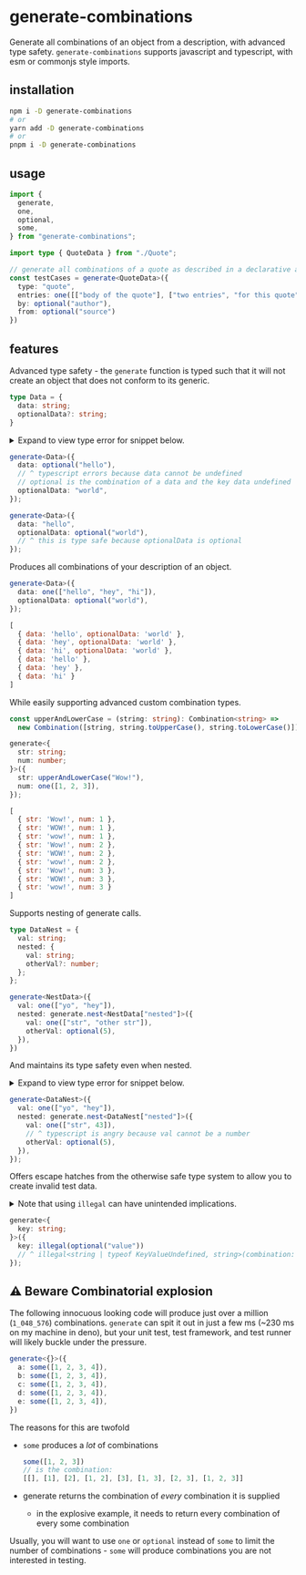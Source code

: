 # generate-combinations

Generate all combinations of an object from a description, with advanced type safety. `generate-combinations` supports javascript and typescript, with esm or commonjs style imports.

## installation

```bash
npm i -D generate-combinations
# or
yarn add -D generate-combinations
# or
pnpm i -D generate-combinations
```

## usage

```typescript
import {
  generate,
  one,
  optional,
  some,
} from "generate-combinations";

import type { QuoteData } from "./Quote";

// generate all combinations of a quote as described in a declarative api!
const testCases = generate<QuoteData>({
  type: "quote",
  entries: one([["body of the quote"], ["two entries", "for this quote"]]),
  by: optional("author"),
  from: optional("source")
})
```

## features

Advanced type safety - the `generate` function is typed such that it will not create an object that does not conform to its generic.
```typescript
type Data = {
  data: string;
  optionalData?: string;
}

```

<details><summary>
  Expand to view type error for snippet below.
  </summary><p>

> ``` typescript
> (property) data: string | Combination<string>
>   Type 'Combination<string | typeof KeyValueUndefined>' is not assignable to type 'string | Combination<string>'.
>     Type 'Combination<string | typeof KeyValueUndefined>' is not assignable to type 'Combination<string>'.
>       Type 'string | typeof KeyValueUndefined' is not assignable to type 'string'.
>         Type 'typeof KeyValueUndefined' is not assignable to type 'string'.ts(2322)
> index.test.ts(22, 3): The expected type comes from property 'data' which is declared here on type 'GenerationTemplate<Data>'
> ```

</p></details>

```typescript
generate<Data>({
  data: optional("hello"),
  // ^ typescript errors because data cannot be undefined
  // optional is the combination of a data and the key data undefined
  optionalData: "world",
});
```

```typescript
generate<Data>({
  data: "hello",
  optionalData: optional("world"),
  // ^ this is type safe because optionalData is optional
});
```

Produces all combinations of your description of an object.

```typescript
generate<Data>({
  data: one(["hello", "hey", "hi"]),
  optionalData: optional("world"),
});
```

```js
[
  { data: 'hello', optionalData: 'world' },
  { data: 'hey', optionalData: 'world' },
  { data: 'hi', optionalData: 'world' },
  { data: 'hello' },
  { data: 'hey' },
  { data: 'hi' }
]
```

While easily supporting advanced custom combination types.

```typescript
const upperAndLowerCase = (string: string): Combination<string> =>
  new Combination([string, string.toUpperCase(), string.toLowerCase()]);

generate<{
  str: string;
  num: number;
}>({
  str: upperAndLowerCase("Wow!"),
  num: one([1, 2, 3]),
});
```

```js
[
  { str: 'Wow!', num: 1 },
  { str: 'WOW!', num: 1 },
  { str: 'wow!', num: 1 },
  { str: 'Wow!', num: 2 },
  { str: 'WOW!', num: 2 },
  { str: 'wow!', num: 2 },
  { str: 'Wow!', num: 3 },
  { str: 'WOW!', num: 3 },
  { str: 'wow!', num: 3 }
]
```

Supports nesting of generate calls.

```typescript
type DataNest = {
  val: string;
  nested: {
    val: string;
    otherVal?: number;
  };
};
```

```typescript
generate<NestData>({
  val: one(["yo", "hey"]),
  nested: generate.nest<NestData["nested"]>({
    val: one(["str", "other str"]),
    otherVal: optional(5),
  }),
})
```

And maintains its type safety even when nested.

<details><summary>
  Expand to view type error for snippet below.
  </summary><p>

> ```typescript
> (property) val: string | Combination<string>
> Type 'Combination<string | number>' is not assignable to type 'string | Combination<string>'.
>   Type 'Combination<string | number>' is not assignable to type 'Combination<string>'.
>     Type 'string | number' is not assignable to type 'string'.
>       Type 'number' is not assignable to type 'string'.ts(2322)
> index.test.ts(17, 5): The expected type comes from property 'val' which is declared here on type 'GenerationTemplate<{ val: string; otherVal?: number | undefined; }>'
> ```

</p></details>

```typescript
generate<DataNest>({
  val: one(["yo", "hey"]),
  nested: generate.nest<DataNest["nested"]>({
    val: one(["str", 43]),
    // ^ typescript is angry because val cannot be a number
    otherVal: optional(5),
  }),
});
```

Offers escape hatches from the otherwise safe type system to allow you to create invalid test data.

<details><summary>
Note that using <code>illegal</code> can have unintended implications.
  </summary><p>

> ```typescript
> const illegal = <T, R>(combination: Combination<T>): Combination<R> =>
>   combination as unknown as Combination<R>;
> ```
> 
> This means `'R' could be instantiated with an arbitrary type which could be unrelated to 'T'.` per `ts(2352)`
> 
> ```typescript
> generate<{
>   key: string[];
> }>({
>   key: illegal(one([1, 2, 3])),
>   // ^ illegal<number, string[]>(combination: Combination<number>): Combination<string[]>
>   // typescript will not be alarmed about this
> });
> ```
> 
> In this example, key will be instantiated with one of `[1, 2, 3]` even though `key: string[]`.
> This will almost certainly throw a a runtime error.
> By using `illegal`, you are telling TS not to worry about the type of this key.

</p></details>


```typescript
generate<{
  key: string;
}>({
  key: illegal(optional("value"))
  // ^ illegal<string | typeof KeyValueUndefined, string>(combination: Combination<string | typeof KeyValueUndefined>): Combination<string>
});
```

## ⚠️ **Beware Combinatorial explosion**

The following innocuous looking code will produce just over a million (`1_048_576`) combinations. `generate` can spit it out in just a few ms (~230 ms on my machine in deno), but your unit test, test framework, and test runner will likely buckle under the pressure.

```typescript
generate<{}>({
  a: some([1, 2, 3, 4]),
  b: some([1, 2, 3, 4]),
  c: some([1, 2, 3, 4]),
  d: some([1, 2, 3, 4]),
  e: some([1, 2, 3, 4]),
})
```

The reasons for this are twofold

- `some` produces a *lot* of combinations

  ```typescript
  some([1, 2, 3])
  // is the combination:
  [[], [1], [2], [1, 2], [3], [1, 3], [2, 3], [1, 2, 3]]
  ```
  
- generate returns the combination of *every* combination it is supplied
  - in the explosive example, it needs to return every combination of every some combination

Usually, you will want to use `one` or `optional` instead of `some` to limit the number of combinations - `some` will produce combinations you are not interested in testing.
